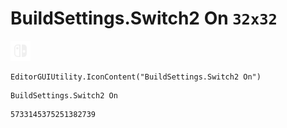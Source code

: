 # BuildSettings.Switch2 On `32x32`
<img src="/img/BuildSettings.Switch2%20On.png" width=32 height=32>

``` CSharp
EditorGUIUtility.IconContent("BuildSettings.Switch2 On")
```
```
BuildSettings.Switch2 On
```
```
5733145375251382739
```
